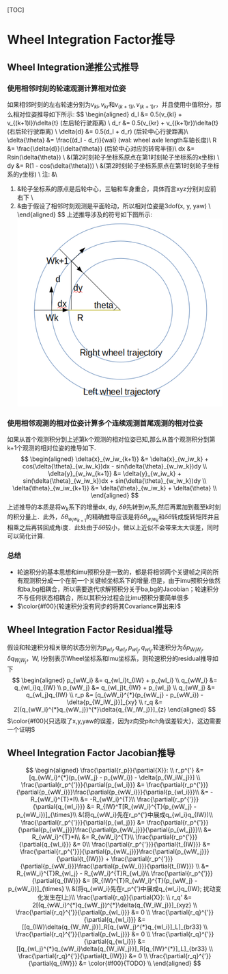 [TOC]
# Wheel Integration Factor推导
## Wheel Integration递推公式推导
### 使用相邻时刻的轮速观测计算相对位姿
如果相邻时刻的左右轮速分别为$v_{kl}, v_{kr}$和$v_{(k+1)l}, v_{(k+1)r}$，并且使用中值积分，那么相对位姿推导如下所示:
$$
\begin{aligned}
d_l 
&= 0.5(v_{kl} + v_{(k+1)l})\delta{t} 
(左后轮行驶距离) \\
d_r 
&= 0.5(v_{kr} + v_{(k+1)r})\delta{t} 
(右后轮行驶距离) \\
\delta{d} 
&= 0.5(d_l + d_r) 
(后轮中心行驶距离)\\
\delta{\theta}
&= \frac{(d_l - d_r)}{wal} 
(wal: wheel axle length车轴长度)\\
R
&= \frac{\delta{d}}{\delta{\theta}}
(后轮中心对应的转弯半径)\\
dx
&= Rsin(\delta{\theta}) \\
&(第2时刻轮子坐标系原点在第1时刻轮子坐标系的x坐标) \\
dy
&= R(1 - cos(\delta{\theta})) \\
&(第2时刻轮子坐标系原点在第1时刻轮子坐标系的y坐标) \\
注: &\\
1. &轮子坐标系的原点是后轮中心，三轴和车身重合，具体而言xyz分别对应前右下 \\
2. &由于假设了相邻时刻观测是平面轮动，所以相对位姿是3dof(x, y, yaw) \\
\end{aligned}
$$
上述推导涉及的符号如下图所示: 
![Alt text](./wheel_integration_of_two_measurements.png)
### 使用相邻观测的相对位姿计算多个连续观测首尾观测的相对位姿
如果从首个观测积分到上述第k个观测的相对位姿已知,那么从首个观测积分到第k+1个观测的相对位姿的推导如下.
$$
\begin{aligned}
\delta{x}_{w_iw_{k+1}}
&= \delta{x}_{w_iw_k} + cos(\delta{\theta}_{w_iw_k})dx - sin(\delta{\theta}_{w_iw_k})dy \\
\delta{y}_{w_iw_{k+1}}
&= \delta{y}_{w_iw_k} + sin(\delta{\theta}_{w_iw_k})dx + sin(\delta{\theta}_{w_iw_k})dy \\
\delta{\theta}_{w_iw_{k+1}} 
&= \delta{\theta}_{w_iw_k} + \delta{\theta} \\
\end{aligned}
$$
上述推导的本质是将$w_k$系下的增量dx, dy, $\delta{\theta}$先转到$w_i$系,然后再累加到截至k时刻的积分量上．此外，$\delta{\theta}_{w_iw_{k+1}}$的精确推导应该是将$\delta{\theta}_{w_iw_k}$和$\delta{\theta}$转成旋转矩阵并且相乘之后再转回成角i度．此处由于$\delta{\theta}$较小，做以上近似不会带来太大误差，同时可以简化计算.
### 总结
* 轮速积分的基本思想和imu预积分是一致的，都是将相邻两个关键帧之间的所有观测积分成一个在前一个关键帧坐标系下的增量.但是，由于imu预积分依然和ba,bg相耦合，所以需要迭代求解预积分关于ba,bg的Jacobian；轮速积分不与任何状态相耦合，所以其积分过程会比imu预积分要简单很多
* $\color{#f00}{轮速积分没有同步的将其Covariance算出来}$
## Wheel Integration Factor Residual推导
假设和轮速积分相关联的状态分别为$p_{wI_i}, q_{wI_i}, p_{wI_j}, q_{wI_j}$,轮速积分为$\delta{p_{W_iW_j}}, \delta{q_{W_iW_j}}$，W, I分别表示Wheel坐标系和Imu坐标系，则轮速积分的residual推导如下
$$
\begin{aligned}
p_{wW_i} 
&= q_{wI_i}t_{IW} + p_{wI_i} \\
q_{wW_i}
&= q_{wI_i}q_{IW} \\
p_{wW_j} 
&= q_{wI_j}t_{IW} + p_{wI_j} \\
q_{wW_j}
&= q_{wI_j}q_{IW} \\
r_p 
&= [q_{wW_i}^{*}(p_{wW_j} - p_{wW_i}) - \delta{p_{W_iW_j}}]_{xy} \\
r_q
&= 2[(q_{wW_i}^{*}q_{wW_j})^{*}\delta{q_{W_iW_j}}]_{z}   
\end{aligned}
$$
$\color{#f00}{只选取了x,y,yaw的误差，因为z向受pitch角误差较大}，这边需要一个证明$
## Wheel Integration Factor Jacobian推导 
$$
\begin{aligned}
\frac{\partial{r_p}}{\partial{X}}: \\
r_p^{'} 
&= [q_{wW_i}^{*}(p_{wW_j} - p_{wW_i}) - \delta{p_{W_iW_j}}] \\
\frac{\partial{r_p^{'}}}{\partial{p_{wI_i}}}
&= \frac{\partial{r_p^{'}}}{\partial{p_{wW_i}}}\frac{\partial{p_{wW_i}}}{\partial{p_{wI_i}}}\\
&= -R_{wW_i}^{T}*I\\
&= -R_{wW_i}^{T}\\
\frac{\partial{r_p^{'}}}{\partial{q_{wI_i}}}
&= R_{IW}^T[R_{wW_i}^{T}(p_{wW_j} - p_{wW_i})]_{\times}\\
&(将q_{wW_i}先在r_p^{'}中展成q_{wI_i}q_{IW})\\
\frac{\partial{r_p^{'}}}{\partial{p_{wI_j}}}
&= \frac{\partial{r_p^{'}}}{\partial{p_{wW_j}}}\frac{\partial{p_{wW_j}}}{\partial{p_{wI_j}}}\\
&= R_{wW_i}^{T}*I\\
&= R_{wW_i}^{T}\\
\frac{\partial{r_p^{'}}}{\partial{q_{wI_i}}}
&= 0\\
\frac{\partial{r_p^{'}}}{\partial{t_{IW}}}
&= \frac{\partial{r_p^{'}}}{\partial{p_{wW_j}}}\frac{\partial{p_{wW_j}}}{\partial{t_{IW}}} + \frac{\partial{r_p^{'}}}{\partial{p_{wW_i}}}\frac{\partial{p_{wW_i}}}{\partial{t_{IW}}} \\
&= R_{wW_i}^{T}R_{wI_j} - R_{wW_i}^{T}R_{wI_i}\\
\frac{\partial{r_p^{'}}}{\partial{q_{IW}}}
&= [R_{IW}^{T}R_{wW_i}^{T}(p_{wW_j} - p_{wW_i})]_{\times} 
\\
&(将q_{wW_i}先在r_p^{'}中展成q_{wI_i}q_{IW}; 扰动变化发生在I上)\\
\frac{\partial{r_q}}{\partial{X}}: \\
r_q'
&= 2[(q_{wW_i}^{*}q_{wW_j})^{*}\delta{q_{W_iW_j}}]_{xyz} \\
\frac{\partial{r_q}^{'}}{\partial{p_{wI_i}}} 
&= 0 \\ 
\frac{\partial{r_q}^{'}}{\partial{q_{wI_i}}} 
&= [[q_{IW}\delta{q_{W_iW_j}}]_R[q_{wW_j}^{*}q_{wI_i}]_L]_{br33} \\ 
\frac{\partial{r_q}^{'}}{\partial{p_{wI_j}}} 
&= 0 \\ 
\frac{\partial{r_q}^{'}}{\partial{q_{wI_i}}} 
&= [[q_{wI_j}^{*}q_{wW_i}\delta{q_{W_iW_j}}]_R[q_{IW}^{*}]_L]_{br33} \\ 
\frac{\partial{r_q}^{'}}{\partial{t_{IW}}} 
&= 0 \\ 
\frac{\partial{r_q}^{'}}{\partial{q_{IW}}} 
&= \color{#f00}{TODO} \\ 
\end{aligned}
$$
